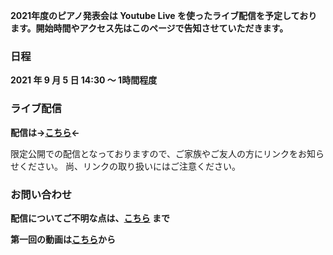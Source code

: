 **2021年度のピアノ発表会は Youtube Live を使ったライブ配信を予定しております。開始時間やアクセス先はこのページで告知させていただきます。**

### 日程

**2021 年 9 月 5 日 14:30 ～ 1時間程度**


### ライブ配信

**配信は→[こちら](https://youtu.be/2zEcTevnPCE)←**

限定公開での配信となっておりますので、ご家族やご友人の方にリンクをお知らせください。
尚、リンクの取り扱いにはご注意ください。

### お問い合わせ

**配信についてご不明な点は、[こちら](mailto:keitarou.kondou@gmail.com) まで**

**第一回の動画は[こちら](https://youtu.be/QDBg0S0NIG4)から**
